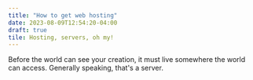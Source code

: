 ```yaml
---
title: "How to get web hosting"
date: 2023-08-09T12:54:20-04:00
draft: true
tile: Hosting, servers, oh my!
---
```


Before the world can see your creation, it must live somewhere the world can
access. Generally speaking, that's a server.

<!--more-->

